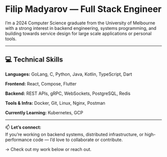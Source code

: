 # Filip Madyarov — Full Stack Engineer

I’m a 2024 Computer Science graduate from the University of Melbourne with a strong interest in backend engineering, systems programming, and building towards service design for large scale applications or personal tools.


---

## 💻 Technical Skills

**Languages:** GoLang, C, Python, Java, Kotlin, TypeScript, Dart

**Frontend:** React, Compose, Flutter

**Backend:** REST APIs, gRPC, WebSockets, PostgreSQL, Redis

**Tools & Infra:** Docker, Git, Linux, Nginx, Postman  

**Currently Learning:** Kubernetes, GCP 


---

📫 **Let’s connect:**  
If you’re working on backend systems, distributed infrastructure, or high-performance code — I’d love to collaborate or contribute.

→ Check out my work below or reach out.
